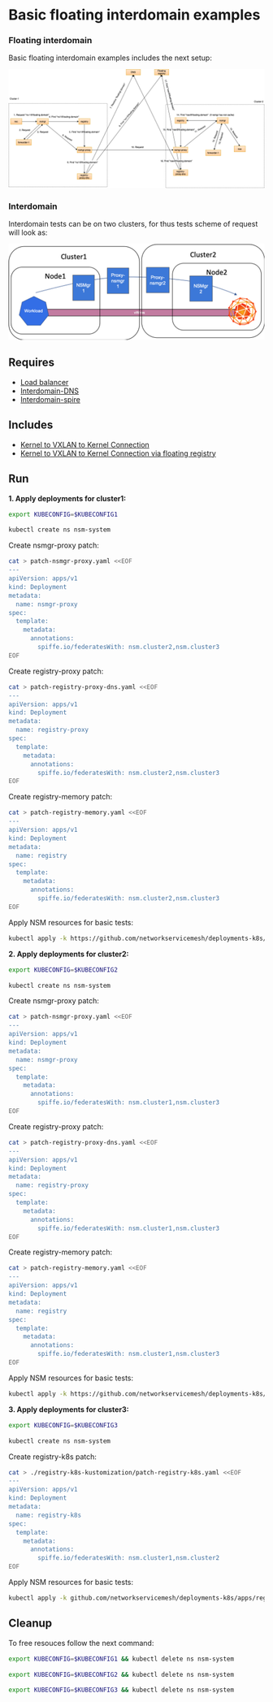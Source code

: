 # Basic floating interdomain examples

### Floating interdomain

Basic floating interdomain examples includes the next setup:

![NSM floating interdomain Scheme](./floating_interdomain_concept.png "NSM Basic floating interdomain Scheme")

### Interdomain
Interdomain tests can be on two clusters, for thus tests scheme of request will look as:

![NSM  interdomain Scheme](./interdomain_concept.png "NSM Basic floating interdomain Scheme")



## Requires

- [Load balancer](./loadbalancer)
- [Interdomain-DNS](./dns)
- [Interdomain-spire](./spire)

## Includes

- [Kernel to VXLAN to Kernel Connection](./usecases/Kernel2Vxlan2Kernel)
- [Kernel to VXLAN to Kernel Connection via floating registry](./usecases/FloatingKernel2Vxlan2Kernel)

## Run

**1. Apply deployments for cluster1:**

```bash
export KUBECONFIG=$KUBECONFIG1
```

```bash
kubectl create ns nsm-system
```

Create nsmgr-proxy patch:
```bash
cat > patch-nsmgr-proxy.yaml <<EOF
---
apiVersion: apps/v1
kind: Deployment
metadata:
  name: nsmgr-proxy
spec:
  template:
    metadata:
      annotations:
        spiffe.io/federatesWith: nsm.cluster2,nsm.cluster3
EOF
```

Create registry-proxy patch:
```bash
cat > patch-registry-proxy-dns.yaml <<EOF
---
apiVersion: apps/v1
kind: Deployment
metadata:
  name: registry-proxy
spec:
  template:
    metadata:
      annotations:
        spiffe.io/federatesWith: nsm.cluster2,nsm.cluster3
EOF
```

Create registry-memory patch:
```bash
cat > patch-registry-memory.yaml <<EOF
---
apiVersion: apps/v1
kind: Deployment
metadata:
  name: registry
spec:
  template:
    metadata:
      annotations:
        spiffe.io/federatesWith: nsm.cluster2,nsm.cluster3
EOF
```

Apply NSM resources for basic tests:
```bash
kubectl apply -k https://github.com/networkservicemesh/deployments-k8s/examples/interdomain?ref=ba43641855e79ff5b1d2a18a007caa723d229d62
```

**2. Apply deployments for cluster2:**

```bash
export KUBECONFIG=$KUBECONFIG2
```

```bash
kubectl create ns nsm-system
```

Create nsmgr-proxy patch:
```bash
cat > patch-nsmgr-proxy.yaml <<EOF
---
apiVersion: apps/v1
kind: Deployment
metadata:
  name: nsmgr-proxy
spec:
  template:
    metadata:
      annotations:
        spiffe.io/federatesWith: nsm.cluster1,nsm.cluster3
EOF
```

Create registry-proxy patch:
```bash
cat > patch-registry-proxy-dns.yaml <<EOF
---
apiVersion: apps/v1
kind: Deployment
metadata:
  name: registry-proxy
spec:
  template:
    metadata:
      annotations:
        spiffe.io/federatesWith: nsm.cluster1,nsm.cluster3
EOF
```

Create registry-memory patch:
```bash
cat > patch-registry-memory.yaml <<EOF
---
apiVersion: apps/v1
kind: Deployment
metadata:
  name: registry
spec:
  template:
    metadata:
      annotations:
        spiffe.io/federatesWith: nsm.cluster1,nsm.cluster3
EOF
```

Apply NSM resources for basic tests:

```bash
kubectl apply -k https://github.com/networkservicemesh/deployments-k8s/examples/interdomain?ref=ba43641855e79ff5b1d2a18a007caa723d229d62
```


**3. Apply deployments for cluster3:**

```bash
export KUBECONFIG=$KUBECONFIG3
```

```bash
kubectl create ns nsm-system
```

Create registry-k8s patch:
```bash
cat > ./registry-k8s-kustomization/patch-registry-k8s.yaml <<EOF
---
apiVersion: apps/v1
kind: Deployment
metadata:
  name: registry-k8s
spec:
  template:
    metadata:
      annotations:
        spiffe.io/federatesWith: nsm.cluster1,nsm.cluster2
EOF
```

Apply NSM resources for basic tests:

```bash
kubectl apply -k github.com/networkservicemesh/deployments-k8s/apps/registry-k8s?ref=ba43641855e79ff5b1d2a18a007caa723d229d62
```

## Cleanup

To free resouces follow the next command:

```bash
export KUBECONFIG=$KUBECONFIG1 && kubectl delete ns nsm-system
```
```bash
export KUBECONFIG=$KUBECONFIG2 && kubectl delete ns nsm-system
```
```bash
export KUBECONFIG=$KUBECONFIG3 && kubectl delete ns nsm-system
```
